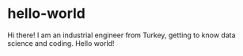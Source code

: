 # hello-world

Hi there! I am an industrial engineer from Turkey, getting to know data science and  coding.
Hello world!
